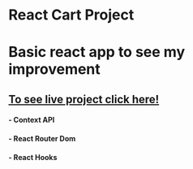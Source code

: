 # React Cart Project
# Basic react app to see my improvement

 ## [To see live project click here!](https://anilcosarss-cart-app.surge.sh)

#### - Context API
#### - React Router Dom
#### - React Hooks


